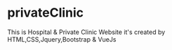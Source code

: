 # privateClinic
This is Hospital &amp; Private Clinic Website it's created by HTML,CSS,Jquery,Bootstrap &amp; VueJs
